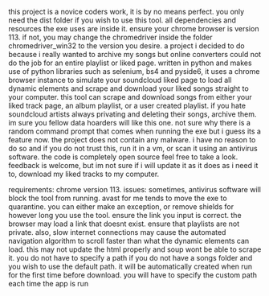 this project is a novice coders work, it is by no means perfect. you only need the dist folder if you wish to use this tool. all dependencies and resources the exe uses are inside it. ensure your chrome browser is version 113. if not, you may change the chromedriver inside the folder chromedriver_win32 to the version you desire. a project i decided to do because i really wanted to archive my songs but online converters could not do the job for an entire playlist or liked page. written in python and makes use of python libraries such as selenium, bs4 and pyside6, it uses a chrome browser instance to simulate your soundcloud liked page to load all dynamic elements and scrape and download your liked songs straight to your computer. this tool can scrape and download songs from either your liked track page, an album playlist, or a user created playlist. if you hate soundcloud artists always privating and deleting their songs, archive them. im sure you fellow data hoarders will like this one. not sure why there is a random command prompt that comes when running the exe but i guess its a feature now. the project does not contain any malware. i have no reason to do so and if you do not trust this, run it in a vm, or scan it using an antivirus software. the code is completely open source feel free to take a look. feedback is welcome, but im not sure if i will update it as it does as i need it to, download my liked tracks to my computer.

requirements: chrome version 113.
issues: sometimes, antivirus software will block the tool from running. avast for me tends to move the exe to quarantine. you can either make an exception, or remove shields for however long you use the tool. ensure the link you input is correct. the browser may load a link that doesnt exist. ensure that playlists are not private. also, slow internet connections may cause the automated navigation algorithm to scroll faster than what the dynamic elements can load. this may not update the html properly and soup wont be able to scrape it. you do not have to specify a path if you do not have a songs folder and you wish to use the default path. it will be automatically created when run for the first time before download. you will have to specify the custom path each time the app is run

